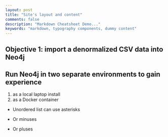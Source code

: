 ```yaml
---
layout: post
title: "Site's layout and content"
comments: false
description: "Markdown Cheatsheet Demo..."
keywords: "markdown, typography components, dummy content"
---
```


## Objective 1: import a denormalized CSV data into Neo4j

<div class="divider"></div>

## Run Neo4j in two separate environments to gain experience

1. as a local laptop install
2. as a Docker container

* Unordered list can use asterisks
- Or minuses
+ Or pluses

<div class="divider"></div>
